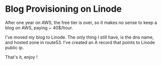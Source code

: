 # Blog Provisioning on Linode

After one year on AWS, the free tier is over, so it makes no sense to keep
a blog on AWS, paying ~ 40$/hour.

I've moved my blog to Linode. The only thing I still have, is the dns name, and hosted zone in route53.
I've created an A record that points to Linode public ip.

That's it, enjoy !